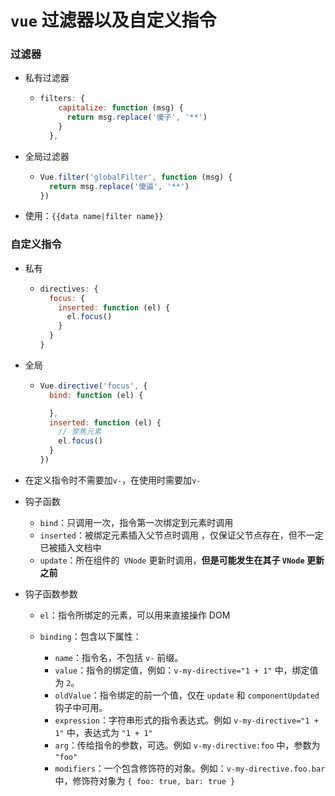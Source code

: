 # `vue` 过滤器以及自定义指令

### 过滤器

- 私有过滤器

  - ```js
    filters: {
        capitalize: function (msg) {
          return msg.replace('傻子', '**')
        }
      },
    ```

- 全局过滤器

  - ```js
    Vue.filter('globalFilter', function (msg) {
      return msg.replace('傻逼', '**')
    })
    ```

- 使用：`{{data name|filter name}}`

### 自定义指令

- 私有

  - ```js
    directives: {
      focus: {
        inserted: function (el) {
          el.focus()
        }
      }
    }
    ```

- 全局

  - ```js
    Vue.directive('focus', {
      bind: function (el) {
    
      },
      inserted: function (el) {
        // 聚焦元素
        el.focus()
      }
    })
    ```

- 在定义指令时不需要加`v-`，在使用时需要加`v-`

- 钩子函数
  - `bind`：只调用一次，指令第一次绑定到元素时调用
  - `inserted`：被绑定元素插入父节点时调用 ，仅保证父节点存在，但不一定已被插入文档中
  - `update`：所在组件的` VNode` 更新时调用，**但是可能发生在其子 `VNode` 更新之前**

- 钩子函数参数

  - `el`：指令所绑定的元素，可以用来直接操作 DOM 

  - `binding`：包含以下属性：
    - `name`：指令名，不包括 `v-` 前缀。
    - `value`：指令的绑定值，例如：`v-my-directive="1 + 1"` 中，绑定值为 `2`。
    - `oldValue`：指令绑定的前一个值，仅在 `update` 和 `componentUpdated` 钩子中可用。
    - `expression`：字符串形式的指令表达式。例如 `v-my-directive="1 + 1"` 中，表达式为 `"1 + 1"`
    - `arg`：传给指令的参数，可选。例如 `v-my-directive:foo` 中，参数为 `"foo"`
    - `modifiers`：一个包含修饰符的对象。例如：`v-my-directive.foo.bar` 中，修饰符对象为 `{ foo: true, bar: true }`